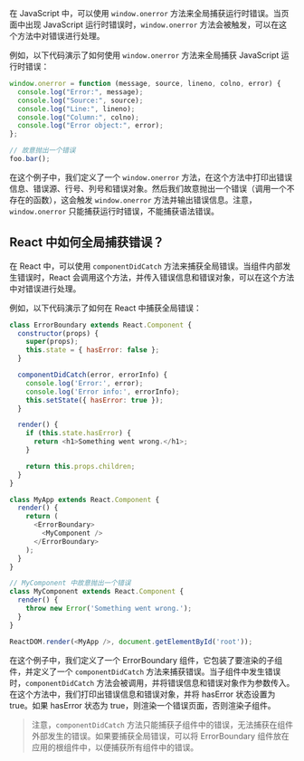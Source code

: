 在 JavaScript 中，可以使用 `window.onerror` 方法来全局捕获运行时错误。当页面中出现 JavaScript 运行时错误时，`window.onerror` 方法会被触发，可以在这个方法中对错误进行处理。

例如，以下代码演示了如何使用 `window.onerror` 方法来全局捕获 JavaScript 运行时错误：

```javascript
window.onerror = function (message, source, lineno, colno, error) {
  console.log("Error:", message);
  console.log("Source:", source);
  console.log("Line:", lineno);
  console.log("Column:", colno);
  console.log("Error object:", error);
};

// 故意抛出一个错误
foo.bar();
```

在这个例子中，我们定义了一个 `window.onerror` 方法，在这个方法中打印出错误信息、错误源、行号、列号和错误对象。然后我们故意抛出一个错误（调用一个不存在的函数），这会触发 `window.onerror` 方法并输出错误信息。注意，`window.onerror` 只能捕获运行时错误，不能捕获语法错误。

## React 中如何全局捕获错误？

在 React 中，可以使用 `componentDidCatch` 方法来捕获全局错误。当组件内部发生错误时，React 会调用这个方法，并传入错误信息和错误对象，可以在这个方法中对错误进行处理。

例如，以下代码演示了如何在 React 中捕获全局错误：

```javascript
class ErrorBoundary extends React.Component {
  constructor(props) {
    super(props);
    this.state = { hasError: false };
  }

  componentDidCatch(error, errorInfo) {
    console.log('Error:', error);
    console.log('Error info:', errorInfo);
    this.setState({ hasError: true });
  }

  render() {
    if (this.state.hasError) {
      return <h1>Something went wrong.</h1>;
    }

    return this.props.children;
  }
}

class MyApp extends React.Component {
  render() {
    return (
      <ErrorBoundary>
        <MyComponent />
      </ErrorBoundary>
    );
  }
}

// MyComponent 中故意抛出一个错误
class MyComponent extends React.Component {
  render() {
    throw new Error('Something went wrong.');
  }
}

ReactDOM.render(<MyApp />, document.getElementById('root'));
```
在这个例子中，我们定义了一个 ErrorBoundary 组件，它包装了要渲染的子组件，并定义了一个 `componentDidCatch` 方法来捕获错误。当子组件中发生错误时，`componentDidCatch` 方法会被调用，并将错误信息和错误对象作为参数传入。在这个方法中，我们打印出错误信息和错误对象，并将 hasError 状态设置为 true。如果 hasError 状态为 true，则渲染一个错误页面，否则渲染子组件。

> 注意，`componentDidCatch` 方法只能捕获子组件中的错误，无法捕获在组件外部发生的错误。如果要捕获全局错误，可以将 ErrorBoundary 组件放在应用的根组件中，以便捕获所有组件中的错误。
